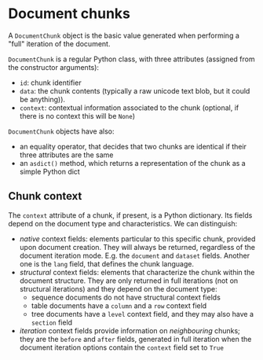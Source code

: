 # Document chunks

A `DocumentChunk` object is the basic value generated when performing a 
"full" iteration of the document.

`DocumentChunk` is a regular Python class, with three attributes (assigned
from the constructor arguments):
 * `id`: chunk identifier
 * `data`: the chunk contents (typically a raw unicode text blob, but it could
   be anything)).
 * `context`: contextual information associated to the chunk (optional, if
   there is no context this will be `None`)

`DocumentChunk` objects have also:
 * an equality operator, that decides that two chunks are identical if their
   three attributes are the same
 * an `asdict()` method, which returns a representation of the chunk as a
   simple Python dict


## Chunk context

The `context` attribute of a chunk, if present, is a Python dictionary. Its
fields depend on the document type and characteristics. We can distinguish:
 * *native* context fields: elements particular to this specific chunk,
   provided upon document creation. They will always be returned, regardless
   of the document iteration mode. E.g. the `document` and `dataset` fields.
   Another one is the `lang` field, that defines the chunk language.
 * *structural* context fields: elements that characterize the chunk within
   the document structure. They are only returned in full iterations (not
   on structural iterations) and they depend on the document type:
     - sequence documents do not have structural context fields
	 - table documents have a `column` and a `row` context field
	 - tree documents have a `level` context field, and they may also have a
	   `section` field
 * *iteration* context fields provide information on _neighbouring_ chunks;
   they are the `before` and `after` fields, generated in full iteration
   when the document iteration options contain the `context` field set to 
   `True`
